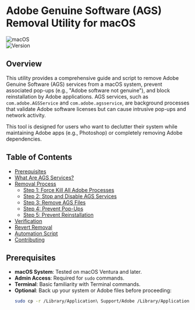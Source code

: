 # Adobe Genuine Software (AGS) Removal Utility for macOS

![macOS](https://img.shields.io/badge/platform-macOS-lightgrey.svg)  
![Version](https://img.shields.io/badge/version-1.0.0-green.svg)

## Overview

This utility provides a comprehensive guide and script to remove Adobe 
Genuine Software (AGS) services from a macOS system, prevent associated 
pop-ups (e.g., "Adobe software not genuine"), and block reinstallation by 
Adobe applications. AGS services, such as `com.adobe.AGSService` and 
`com.adobe.agsservice`, are background processes that validate Adobe 
software licenses but can cause intrusive pop-ups and network activity.

This tool is designed for users who want to declutter their system while 
maintaining Adobe apps (e.g., Photoshop) or completely removing Adobe 
dependencies.

## Table of Contents

- [Prerequisites](#prerequisites)
- [What Are AGS Services?](#what-are-ags-services)
- [Removal Process](#removal-process)
  - [Step 1: Force Kill All Adobe 
Processes](#step-1-force-kill-all-adobe-processes)
  - [Step 2: Stop and Disable AGS 
Services](#step-2-stop-and-disable-ags-services)
  - [Step 3: Remove AGS Files](#step-3-remove-ags-files)
  - [Step 4: Prevent Pop-Ups](#step-4-prevent-pop-ups)
  - [Step 5: Prevent Reinstallation](#step-5-prevent-reinstallation)
- [Verification](#verification)
- [Revert Removal](#revert-removal)
- [Automation Script](#automation-script)
- [Contributing](#contributing)

## Prerequisites

- **macOS System**: Tested on macOS Ventura and later.
- **Admin Access**: Required for `sudo` commands.
- **Terminal**: Basic familiarity with Terminal commands.
- **Optional**: Back up your system or Adobe files before proceeding:
  ```bash
  sudo cp -r /Library/Application\ Support/Adobe /Library/Application\ Support/Adobe_Backup
